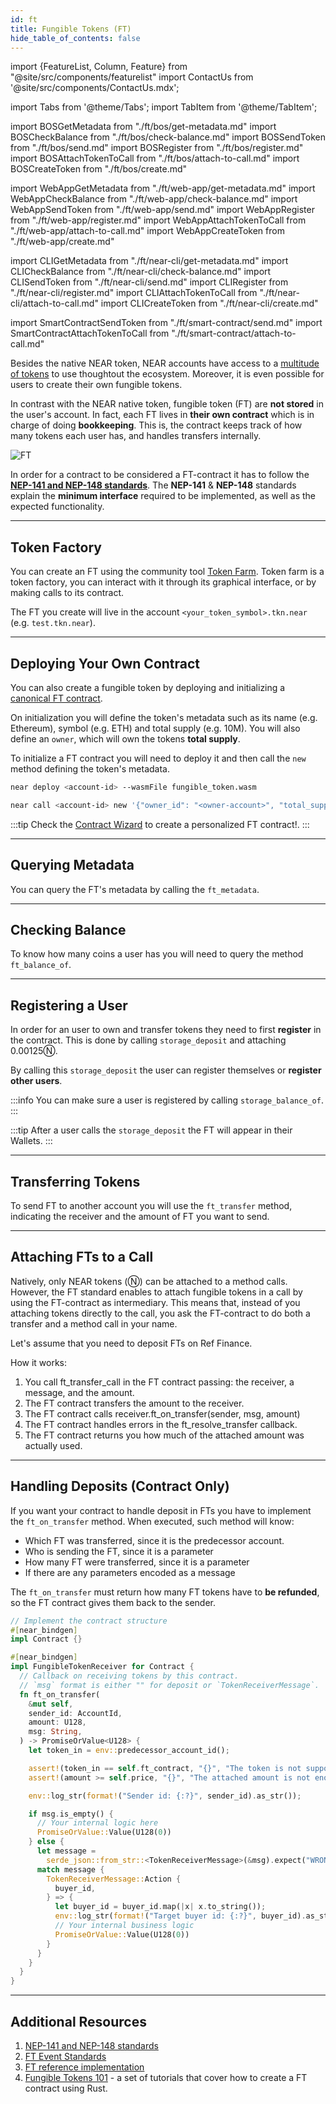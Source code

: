 ```yaml
---
id: ft
title: Fungible Tokens (FT)
hide_table_of_contents: false
---
```


import {FeatureList, Column, Feature} from "@site/src/components/featurelist"
import ContactUs from '@site/src/components/ContactUs.mdx';

import Tabs from '@theme/Tabs';
import TabItem from '@theme/TabItem';

import BOSGetMetadata from "./ft/bos/get-metadata.md"
import BOSCheckBalance from "./ft/bos/check-balance.md"
import BOSSendToken from "./ft/bos/send.md"
import BOSRegister from "./ft/bos/register.md"
import BOSAttachTokenToCall from "./ft/bos/attach-to-call.md"
import BOSCreateToken from "./ft/bos/create.md"

import WebAppGetMetadata from "./ft/web-app/get-metadata.md"
import WebAppCheckBalance from "./ft/web-app/check-balance.md"
import WebAppSendToken from "./ft/web-app/send.md"
import WebAppRegister from "./ft/web-app/register.md"
import WebAppAttachTokenToCall from "./ft/web-app/attach-to-call.md"
import WebAppCreateToken from "./ft/web-app/create.md"

import CLIGetMetadata from "./ft/near-cli/get-metadata.md"
import CLICheckBalance from "./ft/near-cli/check-balance.md"
import CLISendToken from "./ft/near-cli/send.md"
import CLIRegister from "./ft/near-cli/register.md"
import CLIAttachTokenToCall from "./ft/near-cli/attach-to-call.md"
import CLICreateToken from "./ft/near-cli/create.md"

import SmartContractSendToken from "./ft/smart-contract/send.md"
import SmartContractAttachTokenToCall from "./ft/smart-contract/attach-to-call.md"

Besides the native NEAR token, NEAR accounts have access to a [multitude of tokens](https://guide.ref.finance/developers-1/cli-trading#query-whitelisted-tokens) to use thoughtout the ecosystem. Moreover, it is even possible for users to create their own fungible tokens.

In contrast with the NEAR native token, fungible token (FT) are **not stored** in the user's account. In fact, each FT lives in **their own contract** which is in charge of doing **bookkeeping**. This is, the contract keeps track of how many tokens each user has, and handles transfers internally.

![FT](/docs/primitives/ft.png)

In order for a contract to be considered a FT-contract it has to follow the [**NEP-141 and NEP-148 standards**](https://nomicon.io/Standards/FungibleToken/). The **NEP-141** & **NEP-148** standards explain the **minimum interface** required to be implemented, as well as the expected functionality.

---

## Token Factory
You can create an FT using the community tool [Token Farm](https://tkn.farm/). Token farm is a token factory, you can interact with it through its graphical interface, or by making calls to its contract.

<Tabs groupId="code-tabs">
  <TabItem value="⚛️ Component" label="⚛️ Component" default>
    <BOSCreateToken />
  </TabItem>
  <TabItem value="🌐 WebApp" label="🌐 WebApp">
    <WebAppCreateToken />
  </TabItem>
  <TabItem value="🖥️ CLI" label="🖥️ CLI">
    <CLICreateToken />
  </TabItem>
</Tabs>

The FT you create will live in the account `<your_token_symbol>.tkn.near` (e.g. `test.tkn.near`).

---

## Deploying Your Own Contract

You can also create a fungible token by deploying and initializing a [canonical FT contract](https://github.com/near-examples/FT).

On initialization you will define the token's metadata such as its name (e.g. Ethereum), symbol (e.g. ETH) and total supply (e.g. 10M). You will also define an `owner`, which will own the tokens **total supply**.

To initialize a FT contract you will need to deploy it and then call the `new` method defining the token's metadata.

```bash
near deploy <account-id> --wasmFile fungible_token.wasm

near call <account-id> new '{"owner_id": "<owner-account>", "total_supply": "1000000000000000", "metadata": { "spec": "ft-1.0.0", "name": "Example Token Name", "symbol": "EXLT", "decimals": 8 }}' --accountId <account-id>
```

:::tip
Check the [Contract Wizard](https://near.org/contractwizard.near/widget/ContractWizardUI) to create a personalized FT contract!.
:::

---

## Querying Metadata
You can query the FT's metadata by calling the `ft_metadata`.

<Tabs groupId="code-tabs">
  <TabItem value="⚛️ Component" label="⚛️ Component" default>
    <BOSGetMetadata />
  </TabItem>
  <TabItem value="🌐 WebApp" label="🌐 WebApp">
    <WebAppGetMetadata />
  </TabItem>
  <TabItem value="🖥️ CLI" label="🖥️ CLI">
    <CLIGetMetadata />
  </TabItem>
</Tabs>

---

## Checking Balance
To know how many coins a user has you will need to query the method `ft_balance_of`.

<Tabs groupId="code-tabs">
  <TabItem value="⚛️ Component" label="⚛️ Component" default>
    <BOSCheckBalance />
  </TabItem>
  <TabItem value="🌐 WebApp" label="🌐 WebApp">
    <WebAppCheckBalance />
  </TabItem>
  <TabItem value="🖥️ CLI" label="🖥️ CLI">
    <CLICheckBalance />
  </TabItem>
</Tabs>

---

## Registering a User
In order for an user to own and transfer tokens they need to first **register** in the contract. This is done by calling `storage_deposit` and attaching 0.00125Ⓝ.

By calling this `storage_deposit` the user can register themselves or **register other users**.

<Tabs groupId="code-tabs">
  <TabItem value="⚛️ Component" label="⚛️ Component" default>
    <BOSRegister />
  </TabItem>
  <TabItem value="🌐 WebApp" label="🌐 WebApp">
    <WebAppRegister />
  </TabItem>
  <TabItem value="🖥️ CLI" label="🖥️ CLI">
    <CLIRegister />
  </TabItem>
</Tabs>

:::info
You can make sure a user is registered by calling `storage_balance_of`.
:::

:::tip
After a user calls the `storage_deposit` the FT will appear in their Wallets. 
:::

---

## Transferring Tokens
To send FT to another account you will use the `ft_transfer` method, indicating the receiver and the amount of FT you want to send.

<Tabs groupId="code-tabs">
  <TabItem value="⚛️ Component" label="⚛️ Component" default>
    <BOSSendToken />
  </TabItem>
  <TabItem value="🌐 WebApp" label="🌐 WebApp">
    <WebAppSendToken />
  </TabItem>
  <TabItem value="🖥️ CLI" label="🖥️ CLI">
    <CLISendToken />
  </TabItem>
  <TabItem value="📄 Contract"  label="📄 Contract"  default>
    <SmartContractSendToken />
  </TabItem>
</Tabs>

---

## Attaching FTs to a Call
Natively, only NEAR tokens (Ⓝ) can be attached to a method calls. However, the FT standard enables to attach fungible tokens in a call by using the FT-contract as intermediary. This means that, instead of you attaching tokens directly to the call, you ask the FT-contract to do both a transfer and a method call in your name.

Let's assume that you need to deposit FTs on Ref Finance.

<Tabs groupId="code-tabs">
  <TabItem value="⚛️ Component" label="⚛️ Component" default>
    <BOSAttachTokenToCall />
  </TabItem>
  <TabItem value="🌐 WebApp" label="🌐 WebApp">
    <WebAppAttachTokenToCall />
  </TabItem>
  <TabItem value="🖥️ CLI" label="🖥️ CLI">
    <CLIAttachTokenToCall />
  </TabItem>
  <TabItem value="📄 Contract"  label="📄 Contract"  default>
    <SmartContractAttachTokenToCall />
  </TabItem>
</Tabs>

How it works:

1. You call ft_transfer_call in the FT contract passing: the receiver, a message, and the amount.
2. The FT contract transfers the amount to the receiver.
3. The FT contract calls receiver.ft_on_transfer(sender, msg, amount)
4. The FT contract handles errors in the ft_resolve_transfer callback.
5. The FT contract returns you how much of the attached amount was actually used.

---

## Handling Deposits (Contract Only)

If you want your contract to handle deposit in FTs you have to implement the `ft_on_transfer` method. When executed, such method will know:

- Which FT was transferred, since it is the predecessor account.
- Who is sending the FT, since it is a parameter
- How many FT were transferred, since it is a parameter
- If there are any parameters encoded as a message

The `ft_on_transfer` must return how many FT tokens have to **be refunded**, so the FT contract gives them back to the sender.

```rust
// Implement the contract structure
#[near_bindgen]
impl Contract {}

#[near_bindgen]
impl FungibleTokenReceiver for Contract {
  // Callback on receiving tokens by this contract.
  // `msg` format is either "" for deposit or `TokenReceiverMessage`.
  fn ft_on_transfer(
    &mut self,
    sender_id: AccountId,
    amount: U128,
    msg: String,
  ) -> PromiseOrValue<U128> {
    let token_in = env::predecessor_account_id();

    assert!(token_in == self.ft_contract, "{}", "The token is not supported");
    assert!(amount >= self.price, "{}", "The attached amount is not enough");

    env::log_str(format!("Sender id: {:?}", sender_id).as_str());

    if msg.is_empty() {
      // Your internal logic here
      PromiseOrValue::Value(U128(0))
    } else {
      let message =
        serde_json::from_str::<TokenReceiverMessage>(&msg).expect("WRONG_MSG_FORMAT");
      match message {
        TokenReceiverMessage::Action {
          buyer_id,
        } => {
          let buyer_id = buyer_id.map(|x| x.to_string());
          env::log_str(format!("Target buyer id: {:?}", buyer_id).as_str());
          // Your internal business logic
          PromiseOrValue::Value(U128(0))
        }
      }
    }
  }
}
```

---

## Additional Resources

1. [NEP-141 and NEP-148 standards](https://nomicon.io/Standards/Tokens/FungibleToken/)
2. [FT Event Standards](https://nomicon.io/Standards/Tokens/FungibleToken/Event)
3. [FT reference implementation](https://github.com/near-examples/FT)
4. [Fungible Tokens 101](../3.tutorials/fts/0-intro.md) - a set of tutorials that cover how to create a FT contract using Rust.